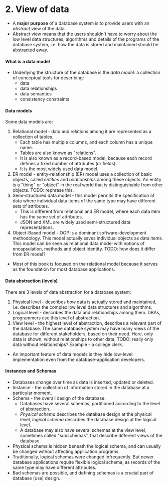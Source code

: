 # 2. View of data
- A **major purpose** of a database system is to provide users with an *abstract* view of the data. 
- Abstract view means that the users shouldn't have to worry about the low level data structures, algorithms and details of the programs of the database system, i.e. how the data is stored and maintained should be abstracted away.

#### What is a data model
- Underlying the structure of the database is the *data model*: a collection of conceptual tools for describing:
	- data
	- data relationships
	- data semantics
	- consistency constraints

#### Data models
Some data models are:
1. Relational model - data and relations among it are represented as a collection of tables. 
	- Each table has multiple columns, and each column has a unique name.
	- Tables are also known as "relations".
	- It is also known as a record-based model, because each record defines a fixed number of attributes (or fields).
	- It is the most widely used data model.
2. ER model - entity-relationship (ER) model uses a collection of basic objects, called *entities* and *relationships* among these objects. An entity is a "thing" or "object" in the real world that is distinguishable from other objects. TODO: rephrase this.
3. Semi-structured data model - this model permits the specification of data where individual data items of the same type may have different sets of attributes.
	- This is different from relational and ER model, where each data item has the same set of attributes.
	- JSON and XML are widely used semi-structured data representations.
4. Object-Based model - OOP is a dominant software-development methodology. This model actually saves individual objects as data items. This model can be seen as relational data model with notions of encapsulation, methods and object identity. TODO: how does it differ from ER model?

- Most of this book is focused on the relational model because it serves as the foundation for most database applications.

#### Data abstraction (levels)
There are 3 levels of data abstraction for a database system:
1. Physical level - describes *how* data is actually stored and maintained, i.e. describes the complex low level data structures and algorithms.
2. Logical level - describes the data and relationships among them. DBAs, programmers use this level of abstraction.
3. View level - the highest level of abstraction, describes a relevant part of the database. The same database system may have many views of the database for different stakeholders, based on their need. Here, only data is shown, without relationships to other data, TODO: really only data without relationships? Example - a college clerk.

- An important feature of data models is they hide low-level implementation even from the database-application developers.

#### Instances and Schemas
- Databases change over time as data is inserted, updated or deleted.
- Instance - the collection of information stored in the database at a particular moment.
- Schema - the overall design of the database. 
	- Databases have several schemas, partitioned according to the level of abstraction.
	- *Physical schema* describes the database design at the physical level, *logical schema* describes the database design at the logical level. 
	- A database may also have several schemas at the view level, sometimes called "subschemas", that describe different views of the database.
- Physical schema is hidden beneath the logical schema, and can usually be changed without affecting application programs.
- Traditionally, logical schemas were changed infrequently. But newer database applications require flexible logical schema, as records of the same type may have different attributes.
- Bad schemas are possible, and defining schemas is a crucial part of database (use) design.